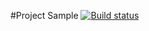 #Project Sample [![Build status](https://ci.appveyor.com/api/projects/status/2k41riqgsxhrr1cj?svg=true)](https://ci.appveyor.com/project/FoRJim/api-testing-ci)